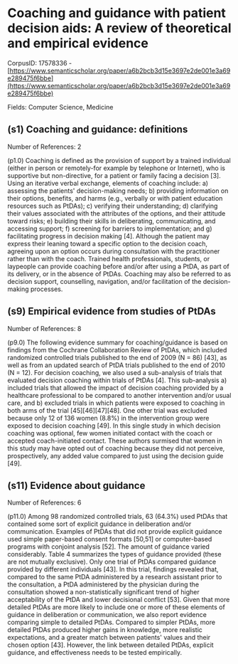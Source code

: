 # Coaching and guidance with patient decision aids: A review of theoretical and empirical evidence

CorpusID: 17578336 - [https://www.semanticscholar.org/paper/a6b2bcb3d15e3697e2de001e3a69e289475f6bbe](https://www.semanticscholar.org/paper/a6b2bcb3d15e3697e2de001e3a69e289475f6bbe)

Fields: Computer Science, Medicine

## (s1) Coaching and guidance: definitions
Number of References: 2

(p1.0) Coaching is defined as the provision of support by a trained individual (either in person or remotely-for example by telephone or Internet), who is supportive but non-directive, for a patient or family facing a decision [3]. Using an iterative verbal exchange, elements of coaching include: a) assessing the patients' decision-making needs; b) providing information on their options, benefits, and harms (e.g., verbally or with patient education resources such as PtDAs); c) verifying their understanding; d) clarifying their values associated with the attributes of the options, and their attitude toward risks; e) building their skills in deliberating, communicating, and accessing support; f) screening for barriers to implementation; and g) facilitating progress in decision making [4]. Although the patient may express their leaning toward a specific option to the decision coach, agreeing upon an option occurs during consultation with the practitioner rather than with the coach. Trained health professionals, students, or laypeople can provide coaching before and/or after using a PtDA, as part of its delivery, or in the absence of PtDAs. Coaching may also be referred to as decision support, counselling, navigation, and/or facilitation of the decision-making processes.
## (s9) Empirical evidence from studies of PtDAs
Number of References: 8

(p9.0) The following evidence summary for coaching/guidance is based on findings from the Cochrane Collaboration Review of PtDAs, which included randomized controlled trials published to the end of 2009 (N = 86) [43], as well as from an updated search of PtDA trials published to the end of 2010 (N = 12). For decision coaching, we also used a sub-analysis of trials that evaluated decision coaching within trials of PtDAs [4]. This sub-analysis a) included trials that allowed the impact of decision coaching provided by a healthcare professional to be compared to another intervention and/or usual care, and b) excluded trials in which patients were exposed to coaching in both arms of the trial [45][46][47][48]. One other trial was excluded because only 12 of 136 women (8.8%) in the intervention group were exposed to decision coaching [49]. In this single study in which decision coaching was optional, few women initiated contact with the coach or accepted coach-initiated contact. These authors surmised that women in this study may have opted out of coaching because they did not perceive, prospectively, any added value compared to just using the decision guide [49].
## (s11) Evidence about guidance
Number of References: 6

(p11.0) Among 98 randomized controlled trials, 63 (64.3%) used PtDAs that contained some sort of explicit guidance in deliberation and/or communication. Examples of PtDAs  that did not provide explicit guidance used simple paper-based consent formats [50,51] or computer-based programs with conjoint analysis [52]. The amount of guidance varied considerably. Table 4 summarizes the types of guidance provided (these are not mutually exclusive). Only one trial of PtDAs compared guidance provided by different individuals [43]. In this trial, findings revealed that, compared to the same PtDA administered by a research assistant prior to the consultation, a PtDA administered by the physician during the consultation showed a non-statistically significant trend of higher acceptability of the PtDA and lower decisional conflict [53]. Given that more detailed PtDAs are more likely to include one or more of these elements of guidance in deliberation or communication, we also report evidence comparing simple to detailed PtDAs. Compared to simpler PtDAs, more detailed PtDAs produced higher gains in knowledge, more realistic expectations, and a greater match between patients' values and their chosen option [43]. However, the link between detailed PtDAs, explicit guidance, and effectiveness needs to be tested empirically.
